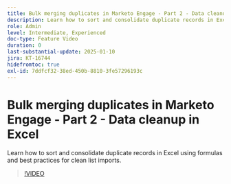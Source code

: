 ```yaml
---
title: Bulk merging duplicates in Marketo Engage - Part 2 - Data cleanup in Excel
description: Learn how to sort and consolidate duplicate records in Excel using formulas and best practices for clean list imports.
role: Admin
level: Intermediate, Experienced
doc-type: Feature Video
duration: 0
last-substantial-update: 2025-01-10
jira: KT-16744
hidefromtoc: true
exl-id: 7ddfcf32-38ed-450b-8810-3fe57296193c
---
```

# Bulk merging duplicates in Marketo Engage - Part 2 - Data cleanup in Excel

Learn how to sort and consolidate duplicate records in Excel using formulas and best practices for clean list imports.

>[!VIDEO](https://video.tv.adobe.com/v/3429492/?learn=on&enablevpops)
